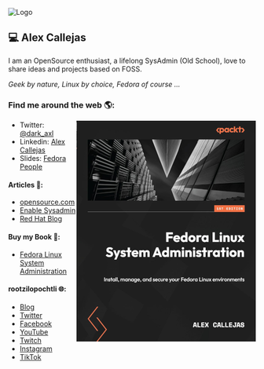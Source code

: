 ![Logo](https://github.com/darkaxl/darkaxl/blob/master/header4github.png)

## 💻 Alex Callejas

I am an OpenSource enthusiast, a lifelong SysAdmin (Old School), love to share ideas and projects based on FOSS.

_Geek by nature, Linux by choice, Fedora of course ..._

### Find me around the web 🌎:

<img align="right" src="https://github.com/AlexCallejas/AlexCallejas/blob/master/FedoraLinuxAdminBook.png" alt="Fedora Linux System Administration">

- Twitter: [@dark_axl](https://twitter.com/dark_axl)
- Linkedin: [Alex Callejas](https://www.linkedin.com/in/alexcallejas/)
- Slides: [Fedora People](https://darkaxl017.fedorapeople.org/slides/)

#### Articles 📝:

- [opensource.com](https://opensource.com/users/darkaxl) 
- [Enable Sysadmin](https://www.redhat.com/sysadmin/users/darkaxl) 
- [Red Hat Blog](https://www.redhat.com/en/authors/alex-callejas)

#### Buy my Book 📖:

- [Fedora Linux System Administration](https://packt.link/Alex)

#### rootzilopochtli 🌐:

- [Blog](https://www.rootzilopochtli.com/) 
- [Twitter](https://twitter.com/rootzilopochtli) 
- [Facebook](https://www.facebook.com/rootzilopochtli) 
- [YouTube](https://www.youtube.com/c/rootzilopochtli) 
- [Twitch](https://www.twitch.tv/rootzilopochtli) 
- [Instagram](https://www.instagram.com/rootzilopochtli/) 
- [TikTok](https://www.tiktok.com/@rootzilopochtli?)

<!--
### Alex Callejas 💻

<img src="https://github.com/darkaxl/darkaxl/blob/master/header4github.png" alt="banner of rootzilopochtli.com">

I am an OpenSource enthusiast, SysAdmin lifelong  (Old School), venturing into the use of sharing ideas and projects through this platform.

_Geek by nature, Linux by choice, Fedora of course ..._

#### Find me around the web 🌎:

- Twitter: [@dark_axl](https://twitter.com/dark_axl)
- rootzilopochtli: [Blog](http://www.rootzilopochtli.com/) | [Twitter](https://twitter.com/rootzilopochtli) | [Facebook](https://www.facebook.com/rootzilopochtli) | [YouTube](https://www.youtube.com/c/rootzilopochtli) | [Twitch](https://www.twitch.tv/rootzilopochtli) | [Instagram](https://www.instagram.com/rootzilopochtli/) | [TikTok](https://www.tiktok.com/@rootzilopochtli?)
- Linkedin: [Alex Callejas](https://www.linkedin.com/in/alexcallejas/)
- Slides: [Fedora People](https://darkaxl017.fedorapeople.org/slides/)
- Articles: [opensource.com](https://opensource.com/users/darkaxl) | [Enable Sysadmin](https://www.redhat.com/sysadmin/users/darkaxl) | [Red Hat Blog](https://www.redhat.com/en/authors/alex-callejas)

#### Pre-order my book 📖:

<img src="https://github.com/AlexCallejas/AlexCallejas/blob/master/PreOrder.png" alt="Fedora Linux System Administration">

- [Fedora Linux System Administration](https://packt.link/Alex)


**darkaxl/darkaxl** is a ✨ _special_ ✨ repository because its `README.md` (this file) appears on your GitHub profile.

### Hi there 👋

Here are some ideas to get you started:

- 🔭 I’m currently working on ...
- 🌱 I’m currently learning ...
- 👯 I’m looking to collaborate on ...
- 🤔 I’m looking for help with ...
- 💬 Ask me about ...
- 📫 How to reach me: ...
- 😄 Pronouns: ...
- ⚡ Fun fact: ...
-->
